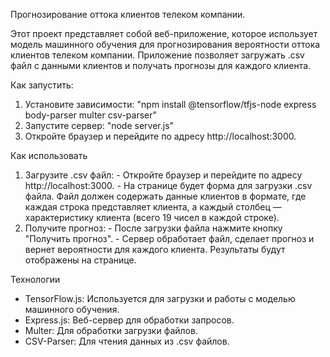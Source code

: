 Прогнозирование оттока клиентов телеком компании.

Этот проект представляет собой веб-приложение, которое использует модель машинного обучения для прогнозирования вероятности оттока клиентов телеком компании. Приложение позволяет загружать .csv файл с данными клиентов и получать прогнозы для каждого клиента.

Как запустить:
 1. Установите зависимости:
"npm install @tensorflow/tfjs-node express body-parser multer csv-parser"
 2. Запустите сервер:
"node server.js"
 3. Откройте браузер и перейдите по адресу http://localhost:3000.

 Как использовать
  1. Загрузите .csv файл:
    - Откройте браузер и перейдите по адресу http://localhost:3000.
    - На странице будет форма для загрузки .csv файла. Файл должен содержать данные клиентов в формате, где каждая строка представляет клиента, а каждый столбец — характеристику клиента (всего 19 чисел в каждой строке).
  2. Получите прогноз:
    - После загрузки файла нажмите кнопку "Получить прогноз".
    - Сервер обработает файл, сделает прогноз и вернет вероятности для каждого клиента.
Результаты будут отображены на странице.

Технологии
  - TensorFlow.js: Используется для загрузки и работы с моделью машинного обучения.
  - Express.js: Веб-сервер для обработки запросов.
  - Multer: Для обработки загрузки файлов.
  - CSV-Parser: Для чтения данных из .csv файлов.
